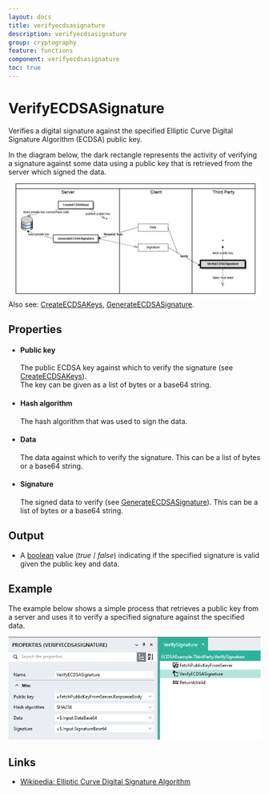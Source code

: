 ```yaml
---
layout: docs
title: verifyecdsasignature
description: verifyecdsasignature
group: cryptography
feature: functions
component: verifyecdsasignature
toc: true
---
```

VerifyECDSASignature
===========

Verifies a digital signature against the specified Elliptic Curve Digital Signature Algorithm (ECDSA) public key.

In the diagram below, the dark rectangle represents the activity of verifying a signature against some data using 
a public key that is retrieved from the server which signed the data.  
![ECDSA Process](ProcessVerifyECDSASignature.png)  
Also see: [CreateECDSAKeys](../CreateECDSAKeys/), [GenerateECDSASignature](../GenerateECDSASignature/).

Properties
----------

-  #### Public key

    The public ECDSA key against which to verify the signature (see [CreateECDSAKeys](../CreateECDSAKeys/)).  
    The key can be given as a list of bytes or a base64 string.

-  #### Hash algorithm

    The hash algorithm that was used to sign the data.

-  #### Data

    The data against which to verify the signature. This can be a list of bytes or a base64 string.

-  #### Signature

    The signed data to verify (see [GenerateECDSASignature](../GenerateECDSASignature/)). This can be a list of 
    bytes or a base64 string.

Output
------

-  A [boolean](https://linx.software/plugins/BuiltIn/Types/Boolean/) value (*true* / *false*) indicating if the specified signature 
   is valid given the public key and data.

Example
-------

The example below shows a simple process that retrieves a public key from a server and uses it to verify a 
specified signature against the specified data.

![](verifysignature_example.png)

Links
-----

- [Wikipedia: Elliptic Curve Digital Signature Algorithm](https://en.wikipedia.org/wiki/Elliptic_Curve_Digital_Signature_Algorithm)
